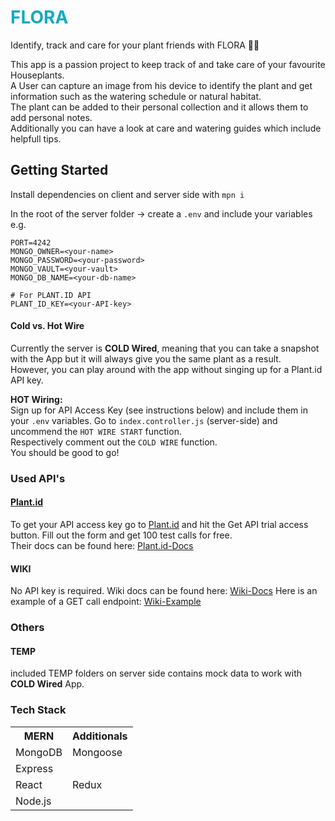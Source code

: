 <h1 style="color: #15aabf;">FLORA</h1>

Identify, track and care for your plant friends with FLORA 🌱🙌

This app is a passion project to keep track of and take care of your favourite Houseplants.  
A User can capture an image from his device to identify the plant and get information such as the watering schedule or natural habitat.  
The plant can be added to their personal collection and it allows them to add personal notes.  
Additionally you can have a look at care and watering guides which include helpfull tips.

## Getting Started

Install dependencies on client and server side with `mpn i`

In the root of the server folder -> create a `.env` and include your variables
e.g.

```
PORT=4242
MONGO_OWNER=<your-name>
MONGO_PASSWORD=<your-password>
MONGO_VAULT=<your-vault>
MONGO_DB_NAME=<your-db-name>

# For PLANT.ID API
PLANT_ID_KEY=<your-API-key>
```

#### Cold vs. Hot Wire

Currently the server is **COLD Wired**, meaning that you can take a snapshot with the App but it will always give you the same plant as a result.  
However, you can play around with the app without singing up for a Plant.id API key.

**HOT Wiring:**  
Sign up for API Access Key (see instructions below) and include them in your `.env` variables.
Go to `index.controller.js` (server-side) and uncommend the `HOT WIRE START` function.  
Respectively comment out the `COLD WIRE` function.  
You should be good to go!

### Used API's

[Plant.id]: https://web.plant.id/plant-identification-api/
[Plant.id-Docs]: https://github.com/flowerchecker/Plant-id-API/wiki

#### [Plant.id]

To get your API access key go to <u>[Plant.id]</u>
and hit the Get API trial access button. Fill out the form and get 100 test calls for free.  
Their docs can be found here: <u>[Plant.id-Docs]</u>

[Wiki-Docs]: https://en.wikipedia.org/api/rest_v1/#/Page%20content
[Wiki-Example]: https://en.wikipedia.org/api/rest_v1/page/summary/Phlebodium_aureum

#### WIKI

No API key is required.
Wiki docs can be found here: [Wiki-Docs]
Here is an example of a GET call endpoint: [Wiki-Example]

### Others

#### TEMP

included TEMP folders on server side contains mock data to work with **COLD Wired** App.

### Tech Stack

<table>
<tr>
<th>MERN</th>
<th>Additionals</th>
</tr>

<tr>
<td>MongoDB</td>
<td>Mongoose</td>
</tr>

<tr>
<td>Express</td>
<td></td>
</tr>

<tr>
<td>React</td>
<td>Redux</td>
</tr>

<tr>
<td>Node.js</td>
<td></td>
</tr>

</table>
